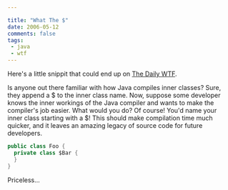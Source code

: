 ```yaml
---

title: "What The $"
date: 2006-05-12
comments: false
tags:
 - java
 - wtf
---
```


Here's a little snippit that could end up on [The Daily WTF](http://thedailywtf.com/).


Is anyone out there familiar with how Java compiles inner classes? Sure, they append a $ to the inner class name. Now, suppose some developer knows the inner workings of the Java compiler and wants to make the compiler's job easier. What would you do? Of course! You'd name your inner class starting with a $! This should make compilation time much quicker, and it leaves an amazing legacy of source code for future developers.


```java
public class Foo {
  private class $Bar {
  }
}

```

Priceless...
